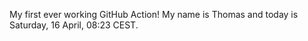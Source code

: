 My first ever working GitHub Action!
My name is Thomas and today is Saturday, 16 April, 08:23 CEST. 
